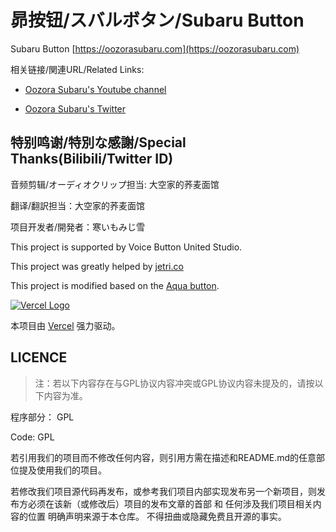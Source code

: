 # 昴按钮/スバルボタン/Subaru Button

Subaru Button [https://oozorasubaru.com](https://oozorasubaru.com)


相关链接/関連URL/Related Links:

* [Oozora Subaru's Youtube channel](https://www.youtube.com/channel/UCvzGlP9oQwU--Y0r9id_jnA)

* [Oozora Subaru's Twitter](https://twitter.com/oozorasubaru)

## 特别鸣谢/特別な感謝/Special Thanks(Bilibili/Twitter ID)

音频剪辑/オーディオクリップ担当: 大空家的荞麦面馆

翻译/翻訳担当：大空家的荞麦面馆

项目开发者/開発者：寒いもみじ雪

This project is supported by Voice Button United Studio.

This project was greatly helped by [jetri.co](https://twitter.com/dragonjetmkii?s=09) 

This project is modified based on the [Aqua button](https://github.com/zyzsdy/aqua-button).

[![Vercel Logo](https://cdn.jsdelivr.net/gh/paizi/vue-test/vercel.svg)](https://www.vercel.com/?utm_source=vbuposc&utm_campaign=oss)

本项目由 [Vercel](https://www.vercel.com/?utm_source=vbuposc&utm_campaign=oss) 强力驱动。

## LICENCE

> 注：若以下内容存在与GPL协议内容冲突或GPL协议内容未提及的，请按以下内容为准。

程序部分： GPL

Code: GPL

若引用我们的项目而不修改任何内容，则引用方需在描述和README.md的任意部位提及使用我们的项目。

若修改我们项目源代码再发布，或参考我们项目内部实现发布另一个新项目，则发布方必须在该新（或修改后）项目的发布文章的首部 和 任何涉及我们项目相关内容的位置 明确声明来源于本仓库。
不得扭曲或隐藏免费且开源的事实。

